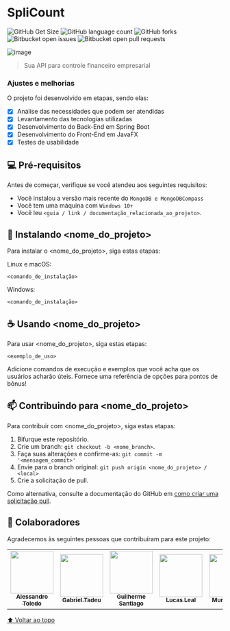 # SpliCount

<!---Esses são exemplos. Veja https://shields.io para outras pessoas ou para personalizar este conjunto de escudos. Você pode querer incluir dependências, status do projeto e informações de licença aqui--->

![GitHub Get Size](https://img.shields.io/github/languages/code-size/gabrielsperche/SpliCount)
![GitHub language count](https://img.shields.io/github/languages/count/gabrielsperche/SpliCount)
![GitHub forks](https://img.shields.io/github/forks/gabrielsperche/SpliCount)
![Bitbucket open issues](https://img.shields.io/bitbucket/issues/gabrielsperche/SpliCount)
![Bitbucket open pull requests](https://img.shields.io/bitbucket/pr-raw/gabrielsperche/SpliCount)

![image](https://user-images.githubusercontent.com/57714182/170361279-62584f86-4821-49cb-acf4-5dfd608d5587.png)

> Sua API para controle financeiro empresarial

### Ajustes e melhorias

O projeto foi desenvolvido em etapas, sendo elas:

- [x] Análise das necessidades que podem ser atendidas
- [x] Levantamento das tecnologias utilizadas
- [x] Desenvolvimento do Back-End em Spring Boot
- [x] Desenvolvimento do Front-End em JavaFX
- [x] Testes de usabilidade

## 💻 Pré-requisitos

Antes de começar, verifique se você atendeu aos seguintes requisitos:
<!---Estes são apenas requisitos de exemplo. Adicionar, duplicar ou remover conforme necessário--->
* Você instalou a versão mais recente do `MongoDB e MongoDBCompass`
* Você tem uma máquina com `Windows 10+`
* Você leu `<guia / link / documentação_relacionada_ao_projeto>`.

## 🚀 Instalando <nome_do_projeto>

Para instalar o <nome_do_projeto>, siga estas etapas:

Linux e macOS:
```
<comando_de_instalação>
```

Windows:
```
<comando_de_instalação>
```

## ☕ Usando <nome_do_projeto>

Para usar <nome_do_projeto>, siga estas etapas:

```
<exemplo_de_uso>
```

Adicione comandos de execução e exemplos que você acha que os usuários acharão úteis. Fornece uma referência de opções para pontos de bônus!

## 📫 Contribuindo para <nome_do_projeto>
<!---Se o seu README for longo ou se você tiver algum processo ou etapas específicas que deseja que os contribuidores sigam, considere a criação de um arquivo CONTRIBUTING.md separado--->
Para contribuir com <nome_do_projeto>, siga estas etapas:

1. Bifurque este repositório.
2. Crie um branch: `git checkout -b <nome_branch>`.
3. Faça suas alterações e confirme-as: `git commit -m '<mensagem_commit>'`
4. Envie para o branch original: `git push origin <nome_do_projeto> / <local>`
5. Crie a solicitação de pull.

Como alternativa, consulte a documentação do GitHub em [como criar uma solicitação pull](https://help.github.com/en/github/collaborating-with-issues-and-pull-requests/creating-a-pull-request).

## 🤝 Colaboradores

Agradecemos às seguintes pessoas que contribuíram para este projeto:

<table>
  <tr>
    <td align="center">
      <a href="#">
        <img src="https://user-images.githubusercontent.com/57714182/170365203-6df7cc00-e852-45bc-a11e-677f64f6feb6.png" width="100px;"/><br>
        <sub>
          <b>Alessandro Toledo</b>
        </sub>
      </a>
    </td>
    <td align="center">
      <a href="#">
        <img src="https://user-images.githubusercontent.com/57714182/170363990-fbe5fdf2-12ee-418b-b282-58c6f369a95d.png" width="100px;" /><br>
        <sub>
          <b>Gabriel Tadeu</b>
        </sub>
      </a>
    </td>
    <td align="center">
      <a href="#">
        <img src="https://user-images.githubusercontent.com/57714182/170362800-d2286bd1-5c14-4705-8277-c377a01e20f6.png" width="100px;" /><br>
        <sub>
          <b>Guilherme Santiago</b>
        </sub>
      </a>
    </td>
    <td align="center">
      <a href="#">
        <img src="https://user-images.githubusercontent.com/57714182/170364334-ab6376be-adfe-44f2-a6e9-92c2d386559f.png" height="100px;" width="100px;" /><br>
        <sub>
          <b>Lucas Leal</b>
        </sub>
      </a>
    </td>
    <td align="center">
      <a href="#">
        <img src="https://user-images.githubusercontent.com/57714182/170364524-773fc4c1-7e81-4aef-9663-1f043208245a.png" width="100px;" /><br>
        <sub>
          <b>Murilo Moura</b>
        </sub>
      </a>
    </td>
  </tr>
</table>

[⬆ Voltar ao topo](#nome-do-projeto)<br>
